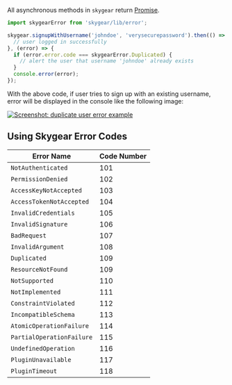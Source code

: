 All asynchronous methods in `skygear` return [Promise](https://www.promisejs.org/).

``` javascript
import skygearError from 'skygear/lib/error';

skygear.signupWithUsername('johndoe', 'verysecurepassword').then(() => {
  // user logged in successfully
}, (error) => {
  if (error.error.code === skygearError.Duplicated) {
    // alert the user that username 'johndoe' already exists
  }
  console.error(error);
});
```

With the above code, if user tries to sign up with an existing username,
error will be displayed in the console like the following image:

[![Screenshot: duplicate user error example](/assets/js/error-example.png)](/assets/js/error-example.png)

<a name="error-code"></a>
## Using Skygear Error Codes

Error Name | Code Number
--- | ---
`NotAuthenticated` | 101
`PermissionDenied` | 102
`AccessKeyNotAccepted` | 103
`AccessTokenNotAccepted` | 104
`InvalidCredentials` | 105
`InvalidSignature` | 106
`BadRequest` | 107
`InvalidArgument` | 108
`Duplicated` | 109
`ResourceNotFound` | 109
`NotSupported` | 110
`NotImplemented` | 111
`ConstraintViolated` | 112
`IncompatibleSchema` | 113
`AtomicOperationFailure` | 114
`PartialOperationFailure` | 115
`UndefinedOperation` | 116
`PluginUnavailable` | 117
`PluginTimeout` | 118
